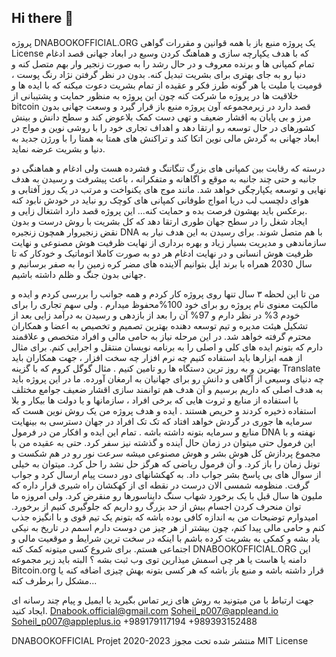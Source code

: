 ## Hi there 👋

<!--

**Here are some ideas to get you started:**

🙋‍♀️ A short introduction - what is your organization all about?
🌈 Contribution guidelines - how can the community get involved?
👩‍💻 Useful resources - where can the community find your docs? Is there anything else the community should know?
🍿 Fun facts - what does your team eat for breakfast?
🧙 Remember, you can do mighty things with the power of [Markdown](https://docs.github.com/github/writing-on-github/getting-started-with-writing-and-formatting-on-github/basic-writing-and-formatting-syntax)
-->


پروژه DNABOOKOFFICIAL.ORG یک پروژه منبع باز با همه قوانین و مقررات گواهی License که با هدف یکپارچه سازی و هماهنگ کردن وسیع در ابعاد جهانی قصد ادغام تمام کمپانی ها و برنده معروف و در حال رشد را به صورت زنجیر وار بهم متصل کنه و دنیا رو به جای بهتری برای بشریت تبدیل کنه.
بدون در نظر گرفتن نژاد رنگ پوست ، قومیت یا ملیت یا هر گونه طرز فکر و عقیده از تمام بشریت دعوت میکنه که با ایده ها و خلاقیت ها در پروژه ما شرکت کنه چون این پروژه به منظور حمایت و پشتیبانی از bitcoin قصد دارد در زیرمجموعه آون پروژه منبع باز قرار گیرد و وسعت جهانی بدون مرز و بی پایان به اقشار ضعیف و تهی دست کمک بلاعوض کند و سطح دانش و بینش کشورهای در حال توسعه رو ارتقا دهد و اهداف تجاری خود را با روشی نوین و مواج در ابعاد جهانی به گردش مالی نوین اتکا کند و تراکنش های همتا به همتا را با ورژن جدید به دنیا و بشریت عرضه نماید.

درسته که رقابت بین کمپانی های بزرگ تنگاتنگ و فشرده هست ولی ادغام و هماهنگی دو جانبه و حتی چند جانبه به موقع و اگاهانه و متفکرانه ، باعث پیشرفت و رسیدن به هدف نهایی و توسعه یکپارچگی خواهد شد.
مانند موج های یکنواخت و مرتب در یک روز آفتابی و هوای دلچسب لب دریا
امواج طوفانی کمپانی های کوچک رو نباید در خودش نابود کنه .برعکس باید بهشون فرصت بده و حمایت کنه...
این پروژه قصد دارد اشتغال زایی و ایجاد شغل را در سطح جهان طوری ارتقا دهد که کل بشریت با روش درست و بدون نقض زنجیروار همچون زنجیره DNA با هم متصل شوند.
برای رسیدن به این هدف نیار به سازماندهی و مدیریت بسیار زیاد و بهره برداری از نهایت ظرفیت هوش مصنوعی و نهایت ظرفیت هوش انسانی و در نهایت ادغام هر دو به صورت کاملا اتوماتیک و خودکار که تا سال 2030 همراه با برند اپل بتوانیم آلاینده های مضر کره زمین را به صفر برسانیم و جهانی بدون جنگ و ظلم داشته باشیم.

من تا این لحظه ۳ سال تنها روی پروژه کار کردم و همه جوانب را بررسی کردم و ایده و مالکیت معنوی نام پروژه رو برای خود 100%محفوظ میدارم .
ولی سهم تجاری را برای خودم 3% در نظر دارم و 97% آن را بعد از بازدهی و رسیدن به درآمد زایی بعد از تشکیل هیئت مدیره و تیم توسعه دهنده بهترین تصمیم و تخصیص به اعضا و همکاران محترم گرفته خواهد شد.
در این مرحله نیاز به حامی مالی و افراد متخصص و علاقمند دارم که بتونم ایده های کلی و اصلی را به برنامه نویسان منتقل و اجرایی کنم.
برای مثال از همه ابزارها باید استفاده کنیم چه نرم افزار چه سخت افزار ، جهت همکاران باید بهترین و به روز ترین دستگاه ها رو تامین کنیم .
مثال گوگل کروم که با گزینه Translate چه دنیای وسیعی از آگاهی و دانش رو برای جهانیان به ارمغان آورده. 
ما در این پروژه باید به هدف اصلی که داریم برسیم و آن هدف هم توانمند سازی اقشار ضعیف جوامع مختلف با استفاده از منابع و ثروت هایی که برخی افراد ، سازمانها و یا دولت ها بیکار و بلا استفاده ذخیره کردند و حریص هستند .
ایده و هدف پروژه من یک روش نوین هست که سرمایه ها جوری در گردش خواهد افتاد که تک تک افراد در جهان دسترسی به بینهایت منابع و سرمایه بتونه داشته باشه .
تمام این ایده و افکار من در فرمول DNA نهفته و با این فرمول حتی میتوان در زمان حال آینده و گذشته نیز سفر کرد.
حتی به عقیده من با مجموع پردازش کل هوش بشر و هوش مصنوعی میشه سرعت نور رو در هم شکست و تونل زمان را باز کرد.
و آن فرمول ریاضی که هرگز حل نشد را حل کرد.
میتوان به خیلی از سوال های بی پاسخ بشر جواب داد.
به کهکشانهای دور دست پیام ارسال کرد و جواب گرفت.
منظومه شمسی الان درست در نقطه ای از کهکشان راه شیری قرار داره که ملیون ها سال قبل با یک برخورد شهاب سنگ دایناسورها رو منقرض کرد.
ولی امروزه ما توان منحرف کردن اجسام بیش از حد بزرگ رو داریم که جلوگیری کنیم از برخورد.
امیدوارم توضیحات من به اندازه کافی بوده باشه که بتونم یک تیم قوی و با انگیزه جذب کنم و حامی مالی پیدا کنم، چون بیشتر از هر چیز من دوست دارم اسمم در تاریخ به نیکی یاد بشه و کمکی به بشریت کرده باشم با اینکه در سخت ترین شرایط و موقعیت مالی و اجتماعی هستم.
برای شروع کسی میتونه کمک کنه 
DNABOOKOFFICIAL.ORG
این دامنه یا هاست یا هر چی اسمش میذارین توی وب ثبت بشه ؟
البته باید زیر مجموعه Bitcoin.org قرار داشته باشه و منبع باز باشه که هر کسی بتونه بهش چیزی اضافه کنه یا مشکل را برطرف کنه...

جهت ارتباط با من میتونید به روش های زیر تماس بگیرید یا ایمیل و پیام چند رسانه ای ایجاد کنید.
Dnabook.official@gmail.com
Soheil_p007@appleand.io
Soheil_p007@appleplus.io 
+989179117194
+989393152488


DNABOOKOFFICIAL Projet 2020-2023 منتشر شده تحت مجوز MIT License 

